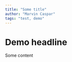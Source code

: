 ```yaml
---
title: "Some title"
author: "Marvin Caspar"
tags: "test, demo"
---
```

# Demo headline

Some content
